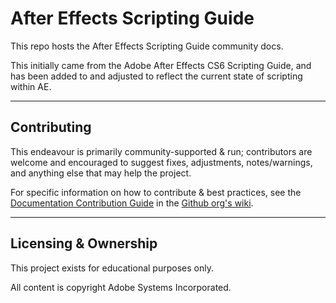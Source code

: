 # After Effects Scripting Guide

This repo hosts the After Effects Scripting Guide community docs.

This initially came from the Adobe After Effects CS6 Scripting Guide, and has been added to and adjusted to reflect the current state of scripting within AE.

---

## Contributing

This endeavour is primarily community-supported & run; contributors are welcome and encouraged to suggest fixes, adjustments, notes/warnings, and anything else that may help the project.

For specific information on how to contribute & best practices, see the [Documentation Contribution Guide](https://github.com/docsforadobe/.github/wiki/Documentation-Contribution-Guide) in the [Github org's wiki](https://github.com/docsforadobe/.github/wiki/docsforadobe-Community-Wiki).

---

## Licensing & Ownership

This project exists for educational purposes only.

All content is copyright Adobe Systems Incorporated.
